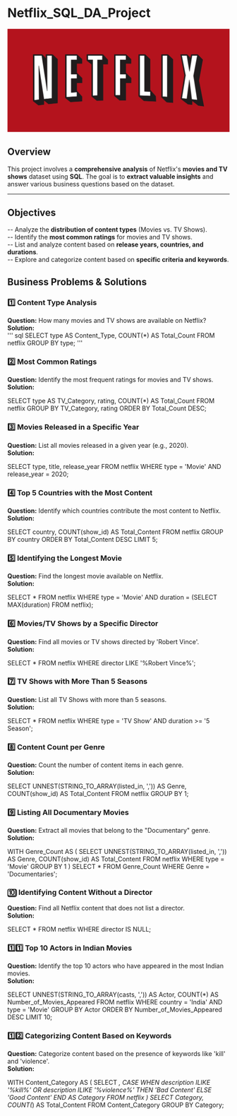 # Netflix_SQL_DA_Project

![Netflix Logo](https://github.com/AD1-G/Netflix_SQL_DA_Project/blob/main/Netflix_logo.svg)


##  Overview  

This project involves a **comprehensive analysis** of Netflix's **movies and TV shows** dataset using **SQL**. The goal is to **extract valuable insights** and answer various business questions based on the dataset.  

---

## Objectives  

-- Analyze the **distribution of content types** (Movies vs. TV Shows).  
-- Identify the **most common ratings** for movies and TV shows.  
-- List and analyze content based on **release years, countries, and durations**.  
-- Explore and categorize content based on **specific criteria and keywords**.  

## Business Problems & Solutions  

### **1️⃣ Content Type Analysis**  
**Question:** How many movies and TV shows are available on Netflix?  
**Solution:**  
''' sql
SELECT 
    type AS Content_Type, 
    COUNT(*) AS Total_Count 
FROM netflix 
GROUP BY type;
'''

### **2️⃣ Most Common Ratings**  
**Question:** Identify the most frequent ratings for movies and TV shows.  
**Solution:**  

SELECT 
    type AS TV_Category, rating, 
    COUNT(*) AS Total_Count 
FROM netflix 
GROUP BY TV_Category, rating 
ORDER BY Total_Count DESC;

### **3️⃣ Movies Released in a Specific Year**  
**Question:** List all movies released in a given year (e.g., 2020).  
**Solution:**  

SELECT 
    type, title, release_year 
FROM netflix 
WHERE type = 'Movie' AND release_year = 2020;

### **4️⃣ Top 5 Countries with the Most Content**  
**Question:** Identify which countries contribute the most content to Netflix.  
**Solution:**  

SELECT 
    country, COUNT(show_id) AS Total_Content 
FROM netflix 
GROUP BY country 
ORDER BY Total_Content DESC 
LIMIT 5;

### **5️⃣ Identifying the Longest Movie**  
**Question:** Find the longest movie available on Netflix.  
**Solution:**  

SELECT * FROM netflix 
WHERE type = 'Movie' 
AND duration = (SELECT MAX(duration) FROM netflix);

### **6️⃣ Movies/TV Shows by a Specific Director**  
**Question:** Find all movies or TV shows directed by 'Robert Vince'.  
**Solution:**  

SELECT * FROM netflix 
WHERE director LIKE '%Robert Vince%';

### **7️⃣ TV Shows with More Than 5 Seasons**  
**Question:** List all TV Shows with more than 5 seasons.  
**Solution:**  

SELECT * FROM netflix 
WHERE type = 'TV Show' 
AND duration >= '5 Season';

### **8️⃣ Content Count per Genre**  
**Question:** Count the number of content items in each genre.  
**Solution:**  

SELECT 
    UNNEST(STRING_TO_ARRAY(listed_in, ',')) AS Genre, 
    COUNT(show_id) AS Total_Content 
FROM netflix 
GROUP BY 1;

### **9️⃣ Listing All Documentary Movies**  
**Question:** Extract all movies that belong to the "Documentary" genre.  
**Solution:**  

WITH Genre_Count AS (
    SELECT 
        UNNEST(STRING_TO_ARRAY(listed_in, ',')) AS Genre, 
        COUNT(show_id) AS Total_Content 
    FROM netflix 
    WHERE type = 'Movie' 
    GROUP BY 1
) 
SELECT * FROM Genre_Count WHERE Genre = 'Documentaries';

### **🔟 Identifying Content Without a Director**  
**Question:** Find all Netflix content that does not list a director.  
**Solution:**  

SELECT * FROM netflix WHERE director IS NULL;

### **1️⃣1️⃣ Top 10 Actors in Indian Movies**  
**Question:** Identify the top 10 actors who have appeared in the most Indian movies.  
**Solution:**  

SELECT 
    UNNEST(STRING_TO_ARRAY(casts, ',')) AS Actor, 
    COUNT(*) AS Number_of_Movies_Appeared 
FROM netflix 
WHERE country = 'India' AND type = 'Movie' 
GROUP BY Actor 
ORDER BY Number_of_Movies_Appeared DESC 
LIMIT 10;

### **1️⃣2️⃣ Categorizing Content Based on Keywords**  
**Question:** Categorize content based on the presence of keywords like 'kill' and 'violence'.  
**Solution:**  

WITH Content_Category AS (
    SELECT 
        *, 
        CASE 
            WHEN description ILIKE '%kill%' OR description ILIKE '%violence%' 
            THEN 'Bad Content' 
            ELSE 'Good Content' 
        END AS Category 
    FROM netflix
) 
SELECT Category, COUNT(*) AS Total_Content 
FROM Content_Category 
GROUP BY Category;





